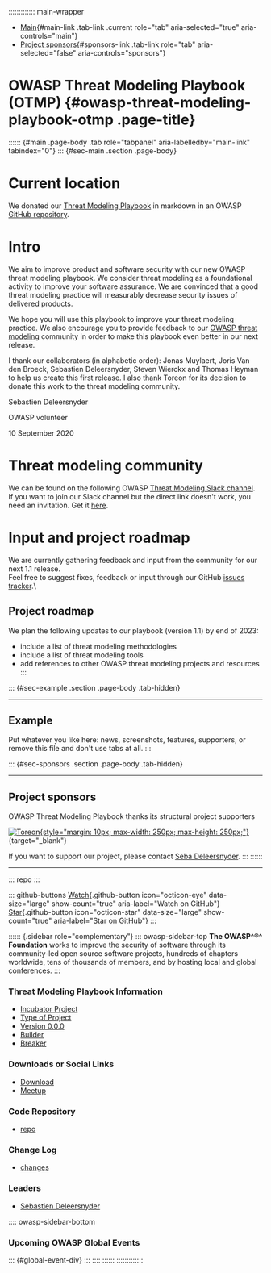 ::::::::::::: main-wrapper
- [Main](#div-main){#main-link .tab-link .current role="tab"
  aria-selected="true" aria-controls="main"}
- [Project sponsors](#div-sponsors){#sponsors-link .tab-link role="tab"
  aria-selected="false" aria-controls="sponsors"}

# OWASP Threat Modeling Playbook (OTMP) {#owasp-threat-modeling-playbook-otmp .page-title}

:::::: {#main .page-body .tab role="tabpanel" aria-labelledby="main-link" tabindex="0"}
::: {#sec-main .section .page-body}
# Current location

We donated our [Threat Modeling
Playbook](https://www.toreon.com/threat-modeling-playbook/) in markdown
in an OWASP [GitHub
repository](https://github.com/OWASP/threat-modeling-playbook).

# Intro

We aim to improve product and software security with our new OWASP
threat modeling playbook. We consider threat modeling as a foundational
activity to improve your software assurance. We are convinced that a
good threat modeling practice will measurably decrease security issues
of delivered products.

We hope you will use this playbook to improve your threat modeling
practice. We also encourage you to provide feedback to our [OWASP threat
modeling](../www-community/Threat_Modeling.html) community in order to
make this playbook even better in our next release.

I thank our collaborators (in alphabetic order): Jonas Muylaert, Joris
Van den Broeck, Sebastien Deleersnyder, Steven Wierckx and Thomas Heyman
to help us create this first release. I also thank Toreon for its
decision to donate this work to the threat modeling community.

Sebastien Deleersnyder

OWASP volunteer

10 September 2020

# Threat modeling community

We can be found on the following OWASP [Threat Modeling Slack
channel](https://owasp.slack.com/archives/C1CS3C6AF).\
If you want to join our Slack channel but the direct link doesn't work,
you need an invitation. Get it
[here](https://owasp-slack.herokuapp.com/).

# Input and project roadmap

We are currently gathering feedback and input from the community for our
next 1.1 release.\
Feel free to suggest fixes, feedback or input through our GitHub [issues
tracker](https://github.com/OWASP/threat-modeling-playbook/issues).\

## Project roadmap

We plan the following updates to our playbook (version 1.1) by end of
2023:

- include a list of threat modeling methodologies
- include a list of threat modeling tools
- add references to other OWASP threat modeling projects and resources
:::

::: {#sec-example .section .page-body .tab-hidden}

------------------------------------------------------------------------

## Example

Put whatever you like here: news, screenshots, features, supporters, or
remove this file and don't use tabs at all.
:::

::: {#sec-sponsors .section .page-body .tab-hidden}

------------------------------------------------------------------------

## Project sponsors

OWASP Threat Modeling Playbook thanks its structural project supporters

[![Toreon](assets/images/sponsors/toreon.jpg){style="margin: 10px; max-width: 250px; max-height: 250px;"}](https://www.toreon.com/threatmodeling/){target="_blank"}

If you want to support our project, please contact [Seba
Deleersnyder](../cdn-cgi/l/email-protection.html#ddaeb8bfbc9db2aabcaeadf3b2afba).
:::
::::::

------------------------------------------------------------------------

::: repo
:::

::: github-buttons
[Watch](https://github.com/owasp/www-project-threat-modeling-playbook/subscription){.github-button
icon="octicon-eye" data-size="large" show-count="true"
aria-label="Watch on GitHub"}
[Star](https://github.com/owasp/www-project-threat-modeling-playbook){.github-button
icon="octicon-star" data-size="large" show-count="true"
aria-label="Star on GitHub"}
:::

:::::: {.sidebar role="complementary"}
::: owasp-sidebar-top
**The OWASP^®^ Foundation** works to improve the security of software
through its community-led open source software projects, hundreds of
chapters worldwide, tens of thousands of members, and by hosting local
and global conferences.
:::

### Threat Modeling Playbook Information

- [Incubator Project](#)
- [Type of Project](#)
- [Version 0.0.0](#)
- [Builder](#)
- [Breaker](#)

### Downloads or Social Links

- [Download](#)
- [Meetup](#)

### Code Repository

- [repo](#)

### Change Log

- [changes](#)

### Leaders

- [Sebastien
  Deleersnyder](../cdn-cgi/l/email-protection.html#2b584e494a6b445c4a585b0544594c)

:::: owasp-sidebar-bottom
### Upcoming OWASP Global Events

::: {#global-event-div}
:::
::::
::::::
:::::::::::::
